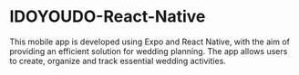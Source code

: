 # IDOYOUDO-React-Native
This mobile app is developed using Expo and React Native, with the aim of providing an efficient solution for wedding planning. The app allows users to create, organize and track essential wedding activities.
